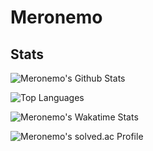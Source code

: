 # Meronemo

## Stats
![Meronemo's Github Stats](https://github-readme-stats.vercel.app/api?username=meronemo&hide=prs&count_private=true&theme=discord_old_blurple&include_all_commits=true&show_icons=true&v=2)

![Top Languages](https://github-readme-stats.vercel.app/api/top-langs/?username=meronemo&layout=compact&theme=discord_old_blurple&v=2)

![Meronemo's Wakatime Stats](https://github-readme-stats.vercel.app/api/wakatime?username=meronemo&layout=compact&theme=discord_old_blurple&v=2&langs_count=5)

![Meronemo's solved.ac Profile](http://mazandi.herokuapp.com/api?handle=csw&theme=dark)
